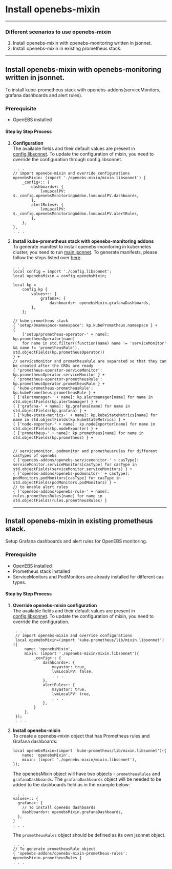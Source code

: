# Install openebs-mixin

---
### Different scenarios to use openebs-mixin

1. Install openebs-mixin with openebs-monitoring written in jsonnet.
2. Install openebs-mixin in existing prometheus stack.

---  
## Install openebs-mixin with openebs-monitoring written in jsonnet.
To install kube-prometheus stack with openebs-addons(serviceMonitors, grafana dashboards and alert rules).

### Prerequisite

- OpenEBS installed

#### Step by Step Process

1. **Configuration**  
   The available fields and their default values are present in [config.libsonnet](../jsonnet/config.libsonnet). To update the configuration of mixin, you need to override the configuration through config.libsonnet.
	```
   . . .
	// import openebs-mixin and override configurations
	openebsMixin: (import './openebs-mixin/mixin.libsonnet') {
		_config+:: {
			dashboards+: {
				lvmLocalPV: $._config.openebsMonitoringAddon.lvmLocalPV.dashboards,
			},
			alertRules+: {
				lvmLocalPV: $._config.openebsMonitoringAddon.lvmLocalPV.alertRules,
			},
		},
	},
  	. . .

	```  

2. **Install kube-prometheus stack with openebs-monitoring addons**  
   To generate manifest to install openebs-monitoring in kubernetes cluster, you need to run [main.jsonnet](../jsonnet/main.jsonnet). To generate manifests, please follow the steps listed over [here](../jsonnet/README.md).  
    ```
    . . .
    local config = import './config.libsonnet';
    local openebsMixin = config.openebsMixin; 
    
    local kp =
        config.kp {
        	values+:: {
        	    grafana+: {
        		    dashboards+: openebsMixin.grafanaDashboards,
        	},
        };
    
    // kube-prometheus stack
	{ 'setup/0namespace-namespace': kp.kubePrometheus.namespace } +
	{
		['setup/prometheus-operator-' + name]: kp.prometheusOperator[name]
		for name in std.filter((function(name) name != 'serviceMonitor' && name != 'prometheusRule'), std.objectFields(kp.prometheusOperator))	
	} +
	// serviceMonitor and prometheusRule are separated so that they can be created after the CRDs are ready
	{ 'prometheus-operator-serviceMonitor': kp.prometheusOperator.serviceMonitor } +
	{ 'prometheus-operator-prometheusRule': kp.prometheusOperator.prometheusRule } +
	{ 'kube-prometheus-prometheusRule': kp.kubePrometheus.prometheusRule } +
	{ ['alertmanager-' + name]: kp.alertmanager[name] for name in std.objectFields(kp.alertmanager) } +
	{ ['grafana-' + name]: kp.grafana[name] for name in std.objectFields(kp.grafana) } +
	{ ['kube-state-metrics-' + name]: kp.kubeStateMetrics[name] for name in std.objectFields(kp.kubeStateMetrics) } +
	{ ['node-exporter-' + name]: kp.nodeExporter[name] for name in std.objectFields(kp.nodeExporter) } +
	{ ['prometheus-' + name]: kp.prometheus[name] for name in std.objectFields(kp.prometheus) } +

    
    // servicemonitor, podmonitor and prometheusrules for different casTypes of openebs
    { ['openebs-addons/openebs-servicemonitor-' + casType]: serviceMonitor.serviceMonitors[casType] for casType in std.objectFields(serviceMonitor.serviceMonitors) } +
    { ['openebs-addons/openebs-podmonitor-' + casType]: podMonitors.podMonitors[casType] for casType in std.objectFields(podMonitors.podMonitors) } +
    // to enable alert rules
    { ['openebs-addons/openebs-rule-' + name]: rules.prometheusRules[name] for name in std.objectFields(rules.prometheusRules) }
    
    ```
	---  
	
## Install openebs-mixin in existing prometheus stack.  
Setup Grafana dashboards and alert rules for OpenEBS monitoring.
### Prerequisite

- OpenEBS installed
- Prometheus stack installed
- ServiceMonitors and PodMonitors are already installed for different cas types.

#### Step by Step Process

1. **Override openebs-mixin configuration**    
	The available fields and their default values are present in [config.libsonnet](../jsonnet/openebs-mixin/config.libsonnet). To update the configuration of mixin, you need to override the configuration. 
   ```
   	. . .
	// import openebs-mixin and override configurations
	local openebsMixin=(import 'kube-prometheus/lib/mixin.libsonnet')({
	    name: 'openebsMixin',
		mixin: (import './openebs-mixin/mixin.libsonnet'){
		    _config+:: {
    			dashboards+: {
    				mayastor: true,
    				lvmLocalPV: false,
    				. . .
    			},
    			alertRules+: {
    				mayastor: true,
    				lvmLocalPV: true,
    				. . .
    			},
    		}
		},
	});
  	. . .
	```  
2. **Install openebs-mixin**  
   To create a openebs-mixin object that has Prometheus rules and Grafana dashboards:
	```
	local openebsMixin=(import 'kube-prometheus/lib/mixin.libsonnet')({
	    name: 'openebsMixin',
		mixin: (import './openebs-mixin/mixin.libsonnet'),
	});
	```
	The openebsMixin object will have two objects - `prometheusRules` and `grafanaDashboards`. The `grafanaDashboards` object will be needed to be added to the dashboards field as in the example below:
	```
	. . .
	values+:: {
      grafana+: {
        // To install openebs dashboards
        dashboards+: openebsMixin.grafanaDashboards,
      },
	}
	. . .
	```
	The `prometheusRules` object should be defined as its own jsonnet object.
	```
	. . .
	// To generate prometheusRule object 
	{ 'openebs-addons/openebs-mixin-prometheus-rules': openebsMixin.prometheusRules } 
	. . .
	```